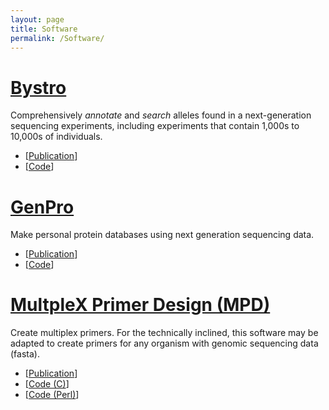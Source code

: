 ```yaml
---
layout: page
title: Software
permalink: /Software/
---
```


# [Bystro](https://bystro.io)

Comprehensively *annotate* and *search* alleles found in a next-generation
sequencing experiments, including experiments that contain 1,000s to 10,000s of
individuals.

- [[Publication](https://www.ncbi.nlm.nih.gov/pubmed/29409527)]
- [[Code](https://github.com/wingolab-org/bystro)]

# [GenPro](https://github.com/wingolab-org/GenPro)

Make personal protein databases using next generation sequencing data.

- [[Publication](https://www.ncbi.nlm.nih.gov/pubmed/28691493)]
- [[Code](https://github.com/wingolab-org/GenPro)]

# [MultpleX Primer Design (MPD)](http://multiplexprimer.io)

Create multiplex primers. For the technically inclined, this software may be
adapted to create primers for any organism with genomic sequencing data (fasta).

- [[Publication](https://www.ncbi.nlm.nih.gov/pubmed/28056760)]
- [[Code (C)](https://wingolab-org.github.io/mpd-c/)]
- [[Code (Perl)](https://github.com/wingolab-org/mpd-perl)]